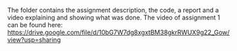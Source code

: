 The folder  contains the assignment description, the code, a report and a video explaining and showing what was done.
The video of assignment 1 can be found here: https://drive.google.com/file/d/10bG7W7dg8xgxtBM38gkrRWUX9g22_Gow/view?usp=sharing
